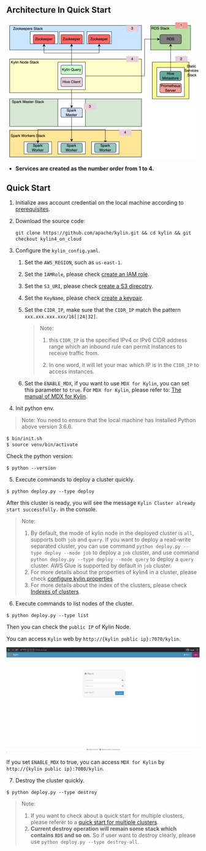 ## Architecture In Quick Start

![sketch map](../images/sketch.png)

- **Services are created as the number order from 1 to 4.**


## Quick Start

1. Initialize aws account credential on the local machine according to [prerequisites](./prerequisites.md).

2. Download the source code: 

   ```shell
   git clone https://github.com/apache/kylin.git && cd kylin && git checkout kylin4_on_cloud
   ```

3. Configure the `kylin_config.yaml`.

   1. Set the `AWS_REGION`, such as `us-east-1`.

   2. Set the `IAMRole`, please check [create an IAM role](./prerequisites.md#IAM).

   3. Set the `S3_URI`, please check [create a S3 direcotry](./prerequisites.md#S3).

   4. Set the `KeyName`, please check [create a keypair](./prerequisites.md#keypair).

   5. Set the `CIDR_IP`, make sure that the `CIDR_IP` match the pattern `xxx.xxx.xxx.xxx/16[|24|32]`.

      > Note:
      >
      > 1. this `CIDR_IP` is the specified IPv4 or IPv6 CIDR address range which an inbound rule can permit instances to receive traffic from.
      >
      > 2. In one word, it will let your mac which IP is in the `CIDR_IP` to access instances.

   6. Set the `ENABLE_MDX`, if you want to use `MDX for Kylin`, you can set this parameter to `true`. For `MDX for Kylin`, please refer to: [The manual of MDX for Kylin](https://kyligence.github.io/mdx-kylin/).

4. Init python env.

> Note: You need to ensure that the local machine has installed Python above version 3.6.6.

```shell
$ bin/init.sh
$ source venv/bin/activate
```

Check the python version:

```shell
$ python --version
```

5. Execute commands to deploy a cluster quickly.

```shell
$ python deploy.py --type deploy
```

After this cluster is ready, you will see the message `Kylin Cluster already start successfully.` in the console. 

>  Note: 
>
> 1. By default, the mode of kylin node in the deployed cluster is `all`, supports both `job` and `query`. If you want to deploy a read-write separated cluster, you can use command `python deploy.py --type deploy --mode job` to deploy a `job` cluster, and use command `python deploy.py --type deploy --mode query` to deploy a `query` cluster. AWS Glue is supported by default in `job` cluster.
> 2. For more details about the properties of kylin4 in a cluster, please check [configure kylin.properties](./configuration.md#cluster).
> 3. For more details about the index of the clusters,  please check [Indexes of clusters](./configuration.md#indexofcluster).

6. Execute commands to list nodes of the cluster.

```shell
$ python deploy.py --type list
```

Then you can check the `public IP` of Kylin Node.

You can access `Kylin` web by `http://{kylin public ip}:7070/kylin`.

![kylin login](../images/kylinlogin.png)

If you set `ENABLE_MDX` to true, you can access `MDX for Kylin` by `http://{kylin public ip}:7080/kylin`.

7. Destroy the cluster quickly.

```shell
$ python deploy.py --type destroy
```

> Note:
>
> 1. If you want to check about a quick start for multiple clusters, please referer to a [quick start for multiple clusters](./quick_start_for_multiple_clusters.md).
> 2. **Current destroy operation will remain some stack which contains `RDS` and so on**. So if user want to destroy clearly, please use `python deploy.py --type destroy-all`.

